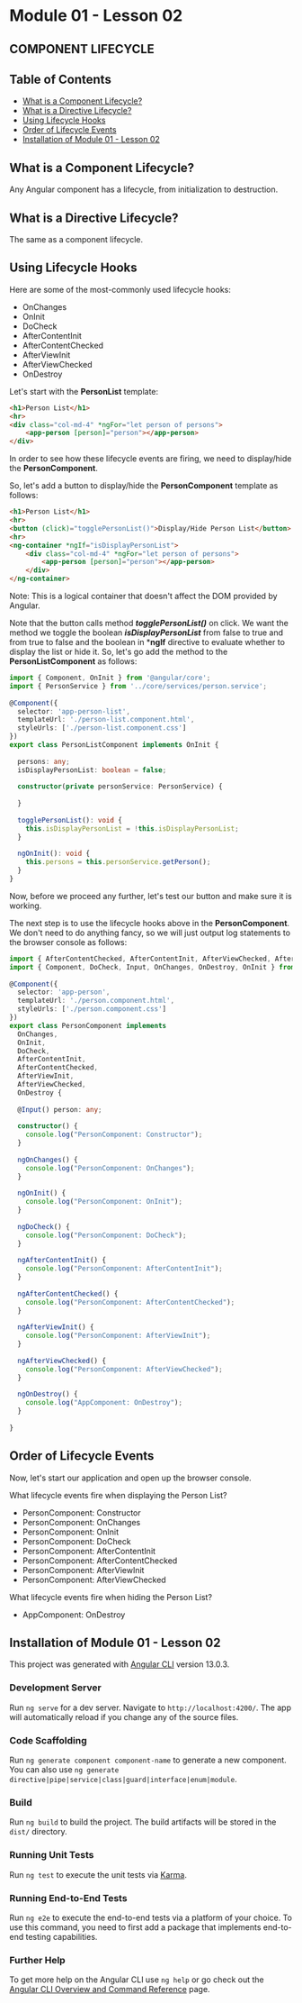 # Module 01 - Lesson 02
 
## COMPONENT LIFECYCLE
 
## Table of Contents
 
- [What is a Component Lifecycle?](#what-is-a-component-lifecycle)
- [What is a Directive Lifecycle?](#what-is-a-directive-lifecycle)
- [Using Lifecycle Hooks](#using-lifecycle-hooks)
- [Order of Lifecycle Events](#order-of-lifecycle-events)
- [Installation of Module 01 - Lesson 02](#installation-of-module-01---lesson-02)
 
## What is a Component Lifecycle?
 
Any Angular component has a lifecycle, from initialization to destruction.
 
## What is a Directive Lifecycle?
 
The same as a component lifecycle.
 
## Using Lifecycle Hooks
 
Here are some of the most-commonly used lifecycle hooks:
 
  - OnChanges
  - OnInit
  - DoCheck
  - AfterContentInit
  - AfterContentChecked
  - AfterViewInit
  - AfterViewChecked
  - OnDestroy
 
Let's start with the **PersonList** template:
```html
<h1>Person List</h1>
<hr>
<div class="col-md-4" *ngFor="let person of persons">
    <app-person [person]="person"></app-person>
</div>
```
In order to see how these lifecycle events are firing, we need to display/hide the **PersonComponent**.
 
So, let's add a button to display/hide the **PersonComponent** template as follows:
```html
<h1>Person List</h1>
<hr>
<button (click)="togglePersonList()">Display/Hide Person List</button>
<hr>
<ng-container *ngIf="isDisplayPersonList">
    <div class="col-md-4" *ngFor="let person of persons">
        <app-person [person]="person"></app-person>
    </div>
</ng-container>
```
Note: This is a logical container that doesn't affect the DOM provided by Angular.
 
Note that the button calls method ***togglePersonList()*** on click. We want the method we toggle the boolean ***isDisplayPersonList*** from false to true and from true to false and the boolean in ***ngIf** directive to evaluate whether to display the list or hide it. So, let's go add the method to the **PersonListComponent** as follows:
```TypeScript
import { Component, OnInit } from '@angular/core';
import { PersonService } from '../core/services/person.service';
 
@Component({
  selector: 'app-person-list',
  templateUrl: './person-list.component.html',
  styleUrls: ['./person-list.component.css']
})
export class PersonListComponent implements OnInit {
 
  persons: any;
  isDisplayPersonList: boolean = false;
 
  constructor(private personService: PersonService) {
 
  }
 
  togglePersonList(): void {
    this.isDisplayPersonList = !this.isDisplayPersonList;
  }
 
  ngOnInit(): void {
    this.persons = this.personService.getPerson();
  }
}
```
 
Now, before we proceed any further, let's test our button and make sure it is working.
 
The next step is to use the lifecycle hooks above in the **PersonComponent**. We don't need to do anything fancy, so we will just output log statements to the browser console as follows:
```TypeScript
import { AfterContentChecked, AfterContentInit, AfterViewChecked, AfterViewInit } from '@angular/core';
import { Component, DoCheck, Input, OnChanges, OnDestroy, OnInit } from '@angular/core';
 
@Component({
  selector: 'app-person',
  templateUrl: './person.component.html',
  styleUrls: ['./person.component.css']
})
export class PersonComponent implements
  OnChanges,
  OnInit,
  DoCheck,
  AfterContentInit,
  AfterContentChecked,
  AfterViewInit,
  AfterViewChecked,
  OnDestroy {
 
  @Input() person: any;
 
  constructor() {
    console.log("PersonComponent: Constructor");
  }
 
  ngOnChanges() {
    console.log("PersonComponent: OnChanges");
  }
 
  ngOnInit() {
    console.log("PersonComponent: OnInit");
  }
 
  ngDoCheck() {
    console.log("PersonComponent: DoCheck");
  }
 
  ngAfterContentInit() {
    console.log("PersonComponent: AfterContentInit");
  }
 
  ngAfterContentChecked() {
    console.log("PersonComponent: AfterContentChecked");
  }
 
  ngAfterViewInit() {
    console.log("PersonComponent: AfterViewInit");
  }
 
  ngAfterViewChecked() {
    console.log("PersonComponent: AfterViewChecked");
  }
 
  ngOnDestroy() {
    console.log("AppComponent: OnDestroy");
  }
 
}
```
 
## Order of Lifecycle Events
 
Now, let's start our application and open up the browser console.
 
What lifecycle events fire when displaying the Person List?
  - PersonComponent: Constructor
  - PersonComponent: OnChanges
  - PersonComponent: OnInit
  - PersonComponent: DoCheck
  - PersonComponent: AfterContentInit
  - PersonComponent: AfterContentChecked
  - PersonComponent: AfterViewInit
  - PersonComponent: AfterViewChecked
 
What lifecycle events fire when hiding the Person List?
  - AppComponent: OnDestroy
 
## Installation of Module 01 - Lesson 02
 
This project was generated with [Angular CLI](https://github.com/angular/angular-cli) version 13.0.3.
 
### Development Server
 
Run `ng serve` for a dev server. Navigate to `http://localhost:4200/`. The app will automatically reload if you change any of the source files.
 
### Code Scaffolding
 
Run `ng generate component component-name` to generate a new component. You can also use `ng generate directive|pipe|service|class|guard|interface|enum|module`.
 
### Build
 
Run `ng build` to build the project. The build artifacts will be stored in the `dist/` directory.
 
### Running Unit Tests
 
Run `ng test` to execute the unit tests via [Karma](https://karma-runner.github.io).
 
### Running End-to-End Tests
 
Run `ng e2e` to execute the end-to-end tests via a platform of your choice. To use this command, you need to first add a package that implements end-to-end testing capabilities.
 
### Further Help
 
To get more help on the Angular CLI use `ng help` or go check out the [Angular CLI Overview and Command Reference](https://angular.io/cli) page.
 
